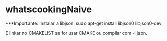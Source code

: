 # whatscookingNaive

***Importante:
Instalar a libjson: sudo apt-get install libjson0 libjson0-dev

E linkar no CMAKELIST se for usar CMAKE ou compilar com -l json.